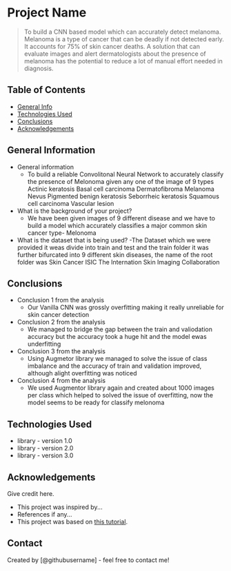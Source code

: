 # Project Name
>To build a CNN based model which can accurately detect melanoma. Melanoma is a type of cancer that can be deadly if not detected early. It accounts for 75% of skin cancer deaths. A solution that can evaluate images and alert dermatologists about the presence of melanoma has the potential to reduce a lot of manual effort needed in diagnosis.


## Table of Contents
* [General Info](#general-information)
* [Technologies Used](#technologies-used)
* [Conclusions](#conclusions)
* [Acknowledgements](#acknowledgements)

<!-- You can include any other section that is pertinent to your problem -->

## General Information
- General information 
  - To build a reliable Convolitonal Neural Network to accurately classify the presence of Melonoma given any one of the image of 9 types
  Actinic keratosis
  Basal cell carcinoma
  Dermatofibroma
  Melanoma
  Nevus
  Pigmented benign keratosis
  Seborrheic keratosis
  Squamous cell carcinoma
  Vascular lesion
- What is the background of your project?
  - We have been given images of 9 different disease and we have to build a model which accurately classifies a major common skin cancer type- Melonoma
- What is the dataset that is being used?
  -The Dataset which we were provided it weas divide into train and test and the train folder it was further bifurcated into 9 different skin diseases, the name of the root folder was Skin Cancer ISIC The Internation Skin Imaging Collaboration

<!-- You don't have to answer all the questions - just the ones relevant to your project. -->

## Conclusions
- Conclusion 1 from the analysis
  - Our Vanilla CNN was grossly overfitting making it really unreliable for skin cancer detection
- Conclusion 2 from the analysis
  - We managed to bridge the gap between the train and valiodation accuracy but the accuracy took a huge hit and the model ewas underfitting
- Conclusion 3 from the analysis
  - Using Augmetor library we managed to solve the issue of class imbalance and the accuracy of train and validation improved, although alight overfitting was noticed
- Conclusion 4 from the analysis
  - We used Augmentor library again and created about 1000 images per class which helped to solved the issue of overfitting, now the model seems to be ready for classify melonoma




## Technologies Used
- library - version 1.0
- library - version 2.0
- library - version 3.0

<!-- As the libraries versions keep on changing, it is recommended to mention the version of library used in this project -->

## Acknowledgements
Give credit here.
- This project was inspired by...
- References if any...
- This project was based on [this tutorial](https://www.example.com).


## Contact
Created by [@githubusername] - feel free to contact me!


<!-- Optional -->
<!-- ## License -->
<!-- This project is open source and available under the [... License](). -->

<!-- You don't have to include all sections - just the one's relevant to your project -->
